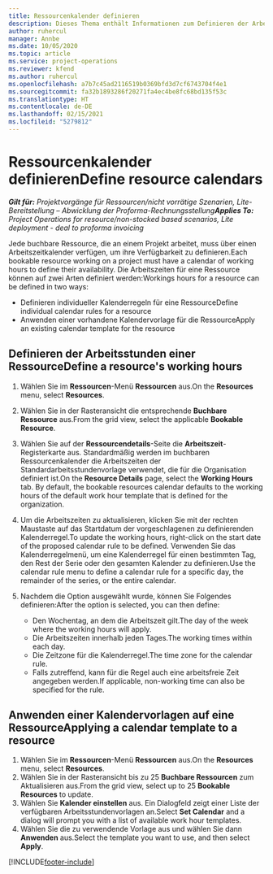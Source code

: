```yaml
---
title: Ressourcenkalender definieren
description: Dieses Thema enthält Informationen zum Definieren der Arbeitsstundenkalender für Ressourcen in Project Operations.
author: ruhercul
manager: Annbe
ms.date: 10/05/2020
ms.topic: article
ms.service: project-operations
ms.reviewer: kfend
ms.author: ruhercul
ms.openlocfilehash: a7b7c45ad2116519b0369bfd3d7cf6743704f4e1
ms.sourcegitcommit: fa32b1893286f20271fa4ec4be8fc68bd135f53c
ms.translationtype: HT
ms.contentlocale: de-DE
ms.lasthandoff: 02/15/2021
ms.locfileid: "5279812"
---
```

# <a name="define-resource-calendars"></a><span data-ttu-id="0483a-103">Ressourcenkalender definieren</span><span class="sxs-lookup"><span data-stu-id="0483a-103">Define resource calendars</span></span>

<span data-ttu-id="0483a-104">_**Gilt für:** Projektvorgänge für Ressourcen/nicht vorrätige Szenarien, Lite-Bereitstellung – Abwicklung der Proforma-Rechnungsstellung_</span><span class="sxs-lookup"><span data-stu-id="0483a-104">_**Applies To:** Project Operations for resource/non-stocked based scenarios, Lite deployment - deal to proforma invoicing_</span></span>

<span data-ttu-id="0483a-105">Jede buchbare Ressource, die an einem Projekt arbeitet, muss über einen Arbeitszeitkalender verfügen, um ihre Verfügbarkeit zu definieren.</span><span class="sxs-lookup"><span data-stu-id="0483a-105">Each bookable resource working on a project must have a calendar of working hours to define their availability.</span></span> <span data-ttu-id="0483a-106">Die Arbeitszeiten für eine Ressource können auf zwei Arten definiert werden:</span><span class="sxs-lookup"><span data-stu-id="0483a-106">Workings hours for a resource can be defined in two ways:</span></span> 

   - <span data-ttu-id="0483a-107">Definieren individueller Kalenderregeln für eine Ressource</span><span class="sxs-lookup"><span data-stu-id="0483a-107">Define individual calendar rules for a resource</span></span>
   - <span data-ttu-id="0483a-108">Anwenden einer vorhandene Kalendervorlage für die Ressource</span><span class="sxs-lookup"><span data-stu-id="0483a-108">Apply an existing calendar template for the resource</span></span>

## <a name="define-a-resources-working-hours"></a><span data-ttu-id="0483a-109">Definieren der Arbeitsstunden einer Ressource</span><span class="sxs-lookup"><span data-stu-id="0483a-109">Define a resource's working hours</span></span>

1. <span data-ttu-id="0483a-110">Wählen Sie im **Ressourcen**-Menü **Ressourcen** aus.</span><span class="sxs-lookup"><span data-stu-id="0483a-110">On the **Resources** menu, select **Resources**.</span></span>
2. <span data-ttu-id="0483a-111">Wählen Sie in der Rasteransicht die entsprechende **Buchbare Ressource** aus.</span><span class="sxs-lookup"><span data-stu-id="0483a-111">From the grid view, select the applicable **Bookable Resource**.</span></span>
3. <span data-ttu-id="0483a-112">Wählen Sie auf der **Ressourcendetails**-Seite die **Arbeitszeit**-Registerkarte aus. Standardmäßig werden im buchbaren Ressourcenkalender die Arbeitszeiten der Standardarbeitsstundenvorlage verwendet, die für die Organisation definiert ist.</span><span class="sxs-lookup"><span data-stu-id="0483a-112">On the **Resource Details** page, select the **Working Hours** tab. By default, the bookable resources calendar defaults to the working hours of the default work hour template that is defined for the organization.</span></span>
4. <span data-ttu-id="0483a-113">Um die Arbeitszeiten zu aktualisieren, klicken Sie mit der rechten Maustaste auf das Startdatum der vorgeschlagenen zu definierenden Kalenderregel.</span><span class="sxs-lookup"><span data-stu-id="0483a-113">To update the working hours, right-click on the start date of the proposed calendar rule to be defined.</span></span> <span data-ttu-id="0483a-114">Verwenden Sie das Kalenderregelmenü, um eine Kalenderregel für einen bestimmten Tag, den Rest der Serie oder den gesamten Kalender zu definieren.</span><span class="sxs-lookup"><span data-stu-id="0483a-114">Use the calendar rule menu to define a calendar rule for a specific day, the remainder of the series, or the entire calendar.</span></span>
5. <span data-ttu-id="0483a-115">Nachdem die Option ausgewählt wurde, können Sie Folgendes definieren:</span><span class="sxs-lookup"><span data-stu-id="0483a-115">After the option is selected, you can then define:</span></span>

    - <span data-ttu-id="0483a-116">Den Wochentag, an dem die Arbeitszeit gilt.</span><span class="sxs-lookup"><span data-stu-id="0483a-116">The day of the week where the working hours will apply.</span></span>
    - <span data-ttu-id="0483a-117">Die Arbeitszeiten innerhalb jeden Tages.</span><span class="sxs-lookup"><span data-stu-id="0483a-117">The working times within each day.</span></span>
    - <span data-ttu-id="0483a-118">Die Zeitzone für die Kalenderregel.</span><span class="sxs-lookup"><span data-stu-id="0483a-118">The time zone for the calendar rule.</span></span>
    - <span data-ttu-id="0483a-119">Falls zutreffend, kann für die Regel auch eine arbeitsfreie Zeit angegeben werden.</span><span class="sxs-lookup"><span data-stu-id="0483a-119">If applicable, non-working time can also be specified for the rule.</span></span>

## <a name="applying-a-calendar-template-to-a-resource"></a><span data-ttu-id="0483a-120">Anwenden einer Kalendervorlagen auf eine Ressource</span><span class="sxs-lookup"><span data-stu-id="0483a-120">Applying a calendar template to a resource</span></span>

1. <span data-ttu-id="0483a-121">Wählen Sie im **Ressourcen**-Menü **Ressourcen** aus.</span><span class="sxs-lookup"><span data-stu-id="0483a-121">On the **Resources** menu, select **Resources**.</span></span>
2. <span data-ttu-id="0483a-122">Wählen Sie in der Rasteransicht bis zu 25 **Buchbare Ressourcen** zum Aktualisieren aus.</span><span class="sxs-lookup"><span data-stu-id="0483a-122">From the grid view, select up to 25 **Bookable Resources** to update.</span></span>
3. <span data-ttu-id="0483a-123">Wählen Sie **Kalender einstellen** aus. Ein Dialogfeld zeigt einer Liste der verfügbaren Arbeitsstundenvorlagen an.</span><span class="sxs-lookup"><span data-stu-id="0483a-123">Select **Set Calendar** and a dialog will prompt you with a list of available work hour templates.</span></span>
4. <span data-ttu-id="0483a-124">Wählen Sie die zu verwendende Vorlage aus und wählen Sie dann **Anwenden** aus.</span><span class="sxs-lookup"><span data-stu-id="0483a-124">Select the template you want to use, and then select **Apply**.</span></span>


[!INCLUDE[footer-include](../includes/footer-banner.md)]